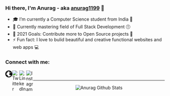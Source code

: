 ### Hi there, I'm Anurag - aka [anurag1199](https://anurag1199.github.io/new-updated-cv/) 👋

- 🎓 I’m currently a Computer Science student from India 🏡
- 🌱 Currently mastering field of Full Stack Development 🕕
- 🥅 2021 Goals: Contribute more to Open Source projects 🚅
- ⚡ Fun fact: I love to bulid beautiful and creative functional websites and web apps 💻

### Connect with me:
[<img align="left" alt="anurag1199" width="22px" src="https://raw.githubusercontent.com/iconic/open-iconic/master/svg/globe.svg" />](https://anurag1199.github.io/new-updated-cv/)
[<img align="left" alt="Twitter" width="22px" src="https://cdn.jsdelivr.net/npm/simple-icons@v3/icons/twitter.svg" />](https://twitter.com/ANURAG74037481)
[<img align="left" alt="LinkedIn" width="22px" src="https://cdn.jsdelivr.net/npm/simple-icons@v3/icons/linkedin.svg" />](https://www.linkedin.com/in/anurag-55ab01193/)
[<img align="left" alt="Instagram" width="22px" src="https://cdn.jsdelivr.net/npm/simple-icons@v3/icons/instagram.svg" />](https://www.instagram.com/anurag.1199/)

<BR>

---

<p align="center">
<img align="centre" alt="Anurag Github Stats" src="https://github-readme-stats.vercel.app/api?username=anurag1199&show_icons=true&hide_border=false&hide=prs" />
</p>
